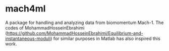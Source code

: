# mach4ml
A package for handling and analyzing data from biomomentum Mach-1. The codes of MohammadHosseinEbrahimi (https://github.com/MohammadHosseinEbrahimi/Equilibrium-and-instantaneous-moduli) for similar purposes in Matlab has also inspired this work. 
